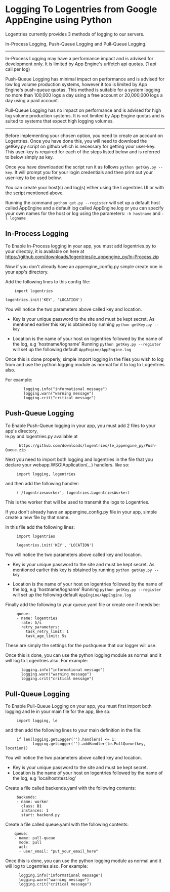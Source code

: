 Logging To Logentries from Google AppEngine using Python
========================================================

Logentries currently provides 3 methods of logging to our servers.

In-Process Logging, Push-Queue Logging and Pull-Queue Logging.

--------------------------------------------------------------

In-Process Logging may have a performance impact and is advised for development only. 
It is limited by App Engine's urlfetch api quotas. (1 api call per log)
 
Push-Queue Logging has minimal impact on performance and is advised for low log volume 
production systems, however it too is limited by App Engine's push-queue quotas. 
This method is suitable for a system logging no more than 100,000 logs a day using a 
free account or 20,000,000 logs a day using a paid account.

Pull-Queue Logging has no impact on performance and is advised for high log volume 
production systems. It is not limited by App Engine quotas and is suited to systems
that expect high logging volumes.

-----------------------------------------------------------------------------------

Before implementing your chosen option, you need to create an account on Logentries. Once you have done this,
you will need to download the getKey.py script on github which is necessary for getting your user-key.
This user-key is required for each of the steps listed below and is referred to below simply as key.

Once you have downloaded the script run it as follows `python getKey.py --key`.  It will prompt you for
your login credentials and then print out your user-key to be used below.

You can create your host(s) and log(s) either using the Logentries UI or with the script mentioned above.

Running the command `python get.py --register` will set up a default host called AppEngine and a default log
called AppEngine.log or you can specify your own names for the host or log using the parameters:
`-h hostname` and `-l logname`

In-Process Logging
------------------

To Enable In-Process logging in your app, you must add logentries.py to your directoy, it is available on here
at  https://github.com/downloads/logentries/le_appengine_py/In-Process.zip

Now if you don't already have an appengine_config.py simple create one in your app's directory.

Add the following lines to this config file:

        import logentries

	logentries.init('KEY', 'LOCATION')

You will notice the two parameters above called key and location.

  - Key is your unique password to the site and must be kept secret. As mentioned earlier this key is
  obtained by running `python getKey.py --key`
  
  - Location is the name of your host on logentries followed by the name of the log, e.g 'hostname/logname'
  Running `python getKey.py --register` will set up the following default   `AppEngine/AppEngine.log` 

Once this is done properly, simple import logging in the files you wish to log from and use the python 
logging module as normal for it to log to Logentries also.

For example:  

            logging.info("informational message")
            logging.warn("warning message")
            logging.crit("critical message")

Push-Queue Logging
------------------

To Enable Push-Queue logging in your app, you must add 2 files to your app's directory,  
le.py and logentries.py available at  

          https://github.com/downloads/logentries/le_appengine_py/Push-Queue.zip

Next you need to import both logging and logentries in the file that you declare
your webapp.WSGIApplication(...) handlers.
like so:

         import logging, logentries

and then add the following handler:

         ('/logentriesworker', logentries.LogentriesWorker)
         
This is the worker that will be used to transmit the logs to Logentries.

If you don't already have an appengine_config.py file in your app, simple create a new file by that name.

In this file add the following lines:

         import logentries
         
         logentries.init('KEY', 'LOCATION')

You will notice the two parameters above called key and location.

  - Key is your unique password to the site and must be kept secret. As mentioned earlier this key is
  obtained by running `python getKey.py --key`
  
  - Location is the name of your host on logentries followed by the name of the log, e.g 'hostname/logname'
  Running `python getKey.py --register` will set up the following default   `AppEngine/AppEngine.log` 
  
Finally add the following to your queue.yaml file or create one if needs be:

         queue:
         - name: logentries
           rate: 5/s
           retry_parameters:
             task_retry_limit: 1
             task_age_limit: 5s
             
These are simply the settings for the pushqueue that our logger will use.

Once this is done, you can use the python logging module as normal and it will log to Logentries also.
For example:

           logging.info("informational message")
           logging.warn("warning message")
           logging.crit("critical message")


Pull-Queue Logging
------------------

To Enable Pull-Queue Logging on your app, you must first import both logging and le in your main file for the app,
like so:

         import logging, le

and then add the following lines to your main definition in the file:

         if len(logging.getLogger('').handlers) <= 1:
                logging.getLogger('').addHandler(le.PullQueue(key, location))

You will notice the two parameters above called key and location.

  - Key is your unique password to the site and must be kept secret.
  - Location is the name of your host on logentries followed by the name of the log, e.g 'localhost/test.log'

Create a file called backends.yaml with the following contents:

         backends:
         - name: worker
           class: B1
           instances: 1
           start: backend.py


Create a file called queue.yaml with the following contents:

        queue:
        - name: pull-queue
          mode: pull
          acl:
          - user_email: "put_your_email_here"
  

Once this is done, you can use the python logging module as normal and it will log to Logentries also.
For example:

          logging.info("informational message")
          logging.warn("warning message")
          logging.crit("critical message")

